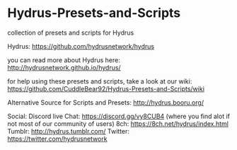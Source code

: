 # Hydrus-Presets-and-Scripts
collection of presets and scripts for Hydrus

Hydrus: https://github.com/hydrusnetwork/hydrus

you can read more about Hydrus here: http://hydrusnetwork.github.io/hydrus/

for help using these presets and scripts, take a look at our wiki: https://github.com/CuddleBear92/Hydrus-Presets-and-Scripts/wiki

Alternative Source for Scripts and Presets: http://hydrus.booru.org/


Social:
Discord live Chat: https://discord.gg/vy8CUB4 (where you find alot if not most of our community of users)
8ch: https://8ch.net/hydrus/index.html
Tumblr: http://hydrus.tumblr.com/
Twitter: https://twitter.com/hydrusnetwork
